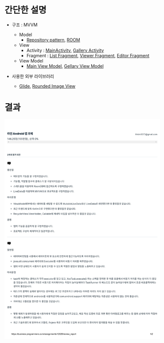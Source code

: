 # 간단한 설명
* 구조 : MVVM
  * Model
    * [Repository pattern](https://github.com/thkim9373/hoony_memo/blob/master/app/src/main/java/com/hoony/line_memo/repository/AppRepository.java), [ROOM](https://github.com/thkim9373/hoony_memo/blob/master/app/src/main/java/com/hoony/line_memo/db/AppDatabase.java)
  * View
    * Activity : [MainActivity](https://github.com/thkim9373/hoony_memo/blob/master/app/src/main/java/com/hoony/line_memo/main/MainActivity.java), 
[Gallery Activity](https://github.com/thkim9373/hoony_memo/blob/master/app/src/main/java/com/hoony/line_memo/gallery/GalleryActivity.java)
    * Fragment : [List Fragment](https://github.com/thkim9373/hoony_memo/blob/master/app/src/main/java/com/hoony/line_memo/main/fragments/list/ListFragment.java), [Viewer Fragment](https://github.com/thkim9373/hoony_memo/blob/master/app/src/main/java/com/hoony/line_memo/main/fragments/viewer/ViewerFragment.java), [Editor Fragment](https://github.com/thkim9373/hoony_memo/blob/master/app/src/main/java/com/hoony/line_memo/main/fragments/editor/EditorFragment.java)
  * View Model
    * [Main View Model](https://github.com/thkim9373/hoony_memo/blob/master/app/src/main/java/com/hoony/line_memo/main/MainViewModel.java), [Gellary View Model](https://github.com/thkim9373/hoony_memo/blob/master/app/src/main/java/com/hoony/line_memo/gallery/GalleryViewModel.java)

* 사용한 외부 라이브러리 
  * [Glide](https://github.com/bumptech/glide), [Rounded Image View](https://github.com/vinc3m1/RoundedImageView)

# 결과 
<p align="center">
  <img src="https://github.com/thkim9373/line_memo/blob/master/images/result.jpg">
</p>
